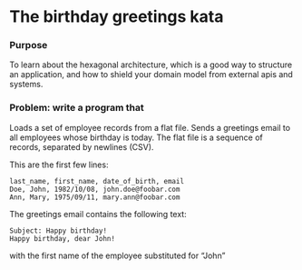 # The birthday greetings kata

### Purpose

To learn about the hexagonal architecture, which is a good way to structure an application, and how to shield your domain model from external apis and systems.

### Problem: write a program that

Loads a set of employee records from a flat file.
Sends a greetings email to all employees whose birthday is today.
The flat file is a sequence of records, separated by newlines (CSV).

This are the first few lines:

    last_name, first_name, date_of_birth, email
    Doe, John, 1982/10/08, john.doe@foobar.com
    Ann, Mary, 1975/09/11, mary.ann@foobar.com

The greetings email contains the following text:

    Subject: Happy birthday!
    Happy birthday, dear John!

with the first name of the employee substituted for “John”
